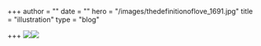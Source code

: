 +++
author = ""
date = ""
hero = "/images/thedefinitionoflove_1691.jpg"
title = "illustration"
type = "blog"

+++
![](/images/thedefinitionoflove_1691.jpg)![](/images/arlequin_o.jpg)